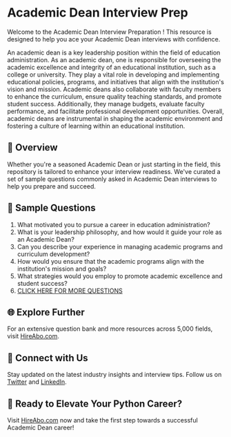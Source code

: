 # Academic Dean Interview Prep

Welcome to the Academic Dean Interview Preparation ! This resource is designed to help you ace your Academic Dean interviews with confidence.

An academic dean is a key leadership position within the field of education administration. As an academic dean, one is responsible for overseeing the academic excellence and integrity of an educational institution, such as a college or university. They play a vital role in developing and implementing educational policies, programs, and initiatives that align with the institution's vision and mission. Academic deans also collaborate with faculty members to enhance the curriculum, ensure quality teaching standards, and promote student success. Additionally, they manage budgets, evaluate faculty performance, and facilitate professional development opportunities. Overall, academic deans are instrumental in shaping the academic environment and fostering a culture of learning within an educational institution.

## 🚀 Overview

Whether you're a seasoned Academic Dean or just starting in the field, this repository is tailored to enhance your interview readiness. We've curated a set of sample questions commonly asked in Academic Dean interviews to help you prepare and succeed.

## 📝 Sample Questions

1. What motivated you to pursue a career in education administration?
2. What is your leadership philosophy, and how would it guide your role as an Academic Dean?
3. Can you describe your experience in managing academic programs and curriculum development?
4. How would you ensure that the academic programs align with the institution's mission and goals?
5. What strategies would you employ to promote academic excellence and student success?
6. [CLICK HERE FOR MORE QUESTIONS](https://hireabo.com/job/4_1_7/Academic%20Dean)

## 🌐 Explore Further

For an extensive question bank and more resources across 5,000 fields, visit [HireAbo.com](https://www.hireabo.com).

## 📱 Connect with Us

Stay updated on the latest industry insights and interview tips. Follow us on [Twitter](https://twitter.com/hireabo) and [LinkedIn](https://www.linkedin.com/in/hire-abo-3609972a8/).

## 🚀 Ready to Elevate Your Python Career?

Visit [HireAbo.com](https://www.hireabo.com) now and take the first step towards a successful Academic Dean career!